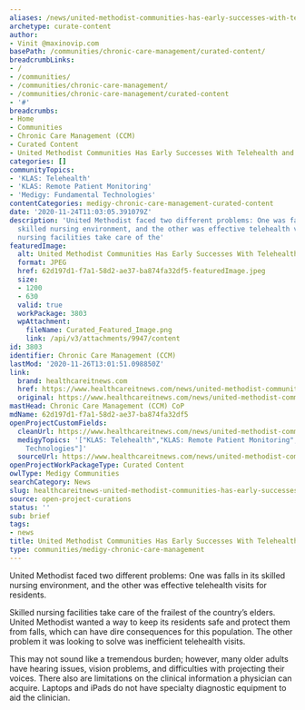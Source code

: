 ```yaml
---
aliases: /news/united-methodist-communities-has-early-successes-with-telehealth-and-rpm
archetype: curate-content
author:
- Vinit @maxinovip.com
basePath: /communities/chronic-care-management/curated-content/
breadcrumbLinks:
- /
- /communities/
- /communities/chronic-care-management/
- /communities/chronic-care-management/curated-content
- '#'
breadcrumbs:
- Home
- Communities
- Chronic Care Management (CCM)
- Curated Content
- United Methodist Communities Has Early Successes With Telehealth and RPM
categories: []
communityTopics:
- 'KLAS: Telehealth'
- 'KLAS: Remote Patient Monitoring'
- 'Medigy: Fundamental Technologies'
contentCategories: medigy-chronic-care-management-curated-content
date: '2020-11-24T11:03:05.391079Z'
description: 'United Methodist faced two different problems: One was falls in its
  skilled nursing environment, and the other was effective telehealth visits for residents.Skilled
  nursing facilities take care of the'
featuredImage:
  alt: United Methodist Communities Has Early Successes With Telehealth and RPM
  format: JPEG
  href: 62d197d1-f7a1-58d2-ae37-ba874fa32df5-featuredImage.jpeg
  size:
  - 1200
  - 630
  valid: true
  workPackage: 3803
  wpAttachment:
    fileName: Curated_Featured_Image.png
    link: /api/v3/attachments/9947/content
id: 3803
identifier: Chronic Care Management (CCM)
lastMod: '2020-11-26T13:01:51.098850Z'
link:
  brand: healthcareitnews.com
  href: https://www.healthcareitnews.com/news/united-methodist-communities-has-early-successes-telehealth-and-rpm
  original: https://www.healthcareitnews.com/news/united-methodist-communities-has-early-successes-telehealth-and-rpm
mastHead: Chronic Care Management (CCM) CoP
mdName: 62d197d1-f7a1-58d2-ae37-ba874fa32df5
openProjectCustomFields:
  cleanUrl: https://www.healthcareitnews.com/news/united-methodist-communities-has-early-successes-telehealth-and-rpm
  medigyTopics: '["KLAS: Telehealth","KLAS: Remote Patient Monitoring","Medigy: Fundamental
    Technologies"]'
  sourceUrl: https://www.healthcareitnews.com/news/united-methodist-communities-has-early-successes-telehealth-and-rpm
openProjectWorkPackageType: Curated Content
owlType: Medigy Communities
searchCategory: News
slug: healthcareitnews-united-methodist-communities-has-early-successes-with-telehealth-and-rpm
source: open-project-curations
status: ''
sub: brief
tags:
- news
title: United Methodist Communities Has Early Successes With Telehealth and RPM
type: communities/medigy-chronic-care-management
---
```


<p>United Methodist faced two different problems: One was falls in its skilled nursing environment, and the other was effective telehealth visits for residents.</p><p>Skilled nursing facilities take care of the frailest of the country’s elders. United Methodist wanted a way to keep its residents safe and protect them from falls, which can have dire consequences for this population. The other problem it was looking to solve was inefficient telehealth visits.</p><p>This may not sound like a tremendous burden; however, many older adults have hearing issues, vision problems, and difficulties with projecting their voices. There also are limitations on the clinical information a physician can acquire. Laptops and iPads do not have specialty diagnostic equipment to aid the clinician.</p>